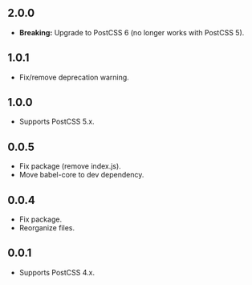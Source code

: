 ## 2.0.0
- **Breaking:** Upgrade to PostCSS 6 (no longer works with PostCSS 5).

## 1.0.1
- Fix/remove deprecation warning.

## 1.0.0
- Supports PostCSS 5.x.

## 0.0.5
- Fix package (remove index.js).
- Move babel-core to dev dependency.

## 0.0.4
- Fix package.
- Reorganize files.

## 0.0.1
- Supports PostCSS 4.x.
